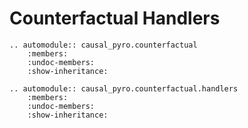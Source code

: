 # Counterfactual Handlers

```{eval-rst}
.. automodule:: causal_pyro.counterfactual
    :members:
    :undoc-members:
    :show-inheritance:

.. automodule:: causal_pyro.counterfactual.handlers
    :members:
    :undoc-members:
    :show-inheritance:
```
